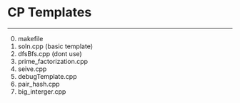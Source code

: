 # CP Templates

---

0. makefile
1. soln.cpp (basic template)
2. dfsBfs.cpp (dont use)
3. prime_factorization.cpp
4. seive.cpp
5. debugTemplate.cpp
6. pair_hash.cpp
8. big_interger.cpp
